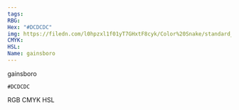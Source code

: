 ```yaml
---
tags:
RBG:
Hex: "#DCDCDC"
img: https://filedn.com/l0hpzxl1f01yT7GHxtF8cyk/Color%20Snake/standard_csv_to_svg/%23/#DCDCDC.svg
CMYK:
HSL:
Name: gainsboro
---
```

gainsboro
```palette
#DCDCDC
```
RGB
CMYK
HSL